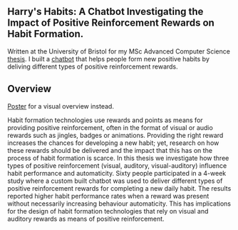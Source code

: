 ## Harry's Habits: A Chatbot Investigating the Impact of Positive Reinforcement Rewards on Habit Formation.

Written at the University of Bristol for my MSc Advanced Computer Science [thesis](thesis.pdf).
I built a [chatbot](https://github.com/harrymt/harryshabits) that helps people form new positive habits by deliving different types of positive reinforcement rewards.

## Overview

[Poster](poster.pdf) for a visual overview instead.

Habit formation technologies use rewards and points as means for providing positive reinforcement, often in the format of visual or audio rewards such as jingles, badges or animations. Providing the right reward increases the chances for developing a new habit; yet, research on how these rewards should be delivered and the impact that this has on the process of habit formation is scarce. In this thesis we investigate how three types of positive reinforcement (visual, auditory, visual-auditory) influence habit performance and automaticity. Sixty people participated in a 4-week study where a custom built chatbot was used to deliver different types of positive reinforcement rewards for completing a new daily habit. The results reported higher habit performance rates when a reward was present without necessarily increasing behaviour automaticity. This has implications for the design of habit formation technologies that rely on visual and auditory rewards as means of positive reinforcement.

